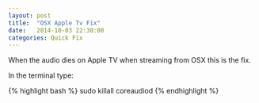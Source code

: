 ```yaml
---
layout: post
title:  "OSX Apple Tv Fix"
date:   2014-10-03 22:30:00
categories: Quick Fix
---
```


When the audio dies on Apple TV when streaming from OSX this is the fix.

In the terminal type:

{% highlight bash %}
sudo killall coreaudiod
{% endhighlight %}
